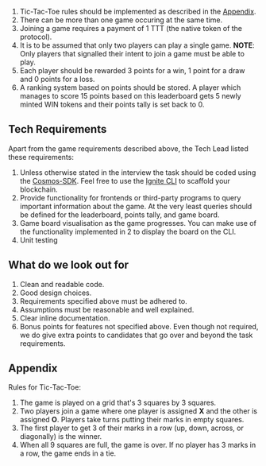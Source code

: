 
1. Tic-Tac-Toe rules should be implemented as described in the [Appendix](#appendix).
2. There can be more than one game occuring at the same time.
3. Joining a game requires a payment of 1 TTT (the native token of the protocol).
4. It is to be assumed that only two players can play a single game. **NOTE**: 
Only players that signalled their intent to join a game must be able to play.
5. Each player should be rewarded 3 points for a win, 1 point for a draw and 
0 points for a loss.
6. A ranking system based on points should be stored. A player which manages 
to score 15 points based on this leaderboard gets 5 newly minted WIN tokens 
and their points tally is set back to 0.

## Tech Requirements

Apart from the game requirements described above, the Tech Lead listed these 
requirements:

1. Unless otherwise stated in the interview the task should be coded using the
[Cosmos-SDK](https://github.com/cosmos/cosmos-sdk). Feel free to use the 
[Ignite CLI](https://github.com/ignite/cli) to scaffold your blockchain.
2. Provide functionality for frontends or third-party programs to query important 
information about the game. At the very least queries should be defined for the 
leaderboard, points tally, and game board.
3. Game board visualisation as the game progresses. You can make use of the functionality
implemented in 2 to display the board on the CLI.
4. Unit testing

## What do we look out for

1. Clean and readable code.
2. Good design choices.
3. Requirements specified above must be adhered to.
4. Assumptions must be reasonable and well explained.
5. Clear inline documentation.
6. Bonus points for features not specified above. Even though not required, we do 
give extra points to candidates that go over and beyond the task requirements.

## Appendix

Rules for Tic-Tac-Toe:

1. The game is played on a grid that's 3 squares by 3 squares.
2. Two players join a game where one player is assigned **X** and the other is assigned **O**. Players take turns putting their marks in empty squares.
3. The first player to get 3 of their marks in a row (up, down, across, or diagonally) is the winner.
4. When all 9 squares are full, the game is over. If no player has 3 marks in a row, the game ends in a tie.
